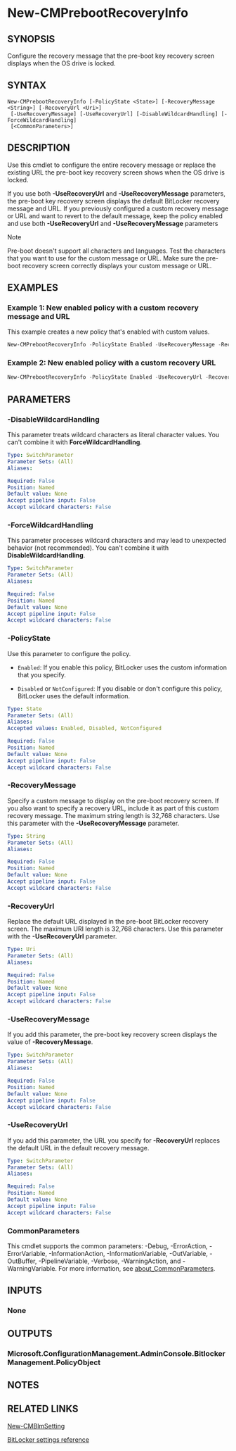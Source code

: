 ﻿---
external help file: AdminUI.PS.EP.dll-Help.xml
Module Name: ConfigurationManager
ms.date: 08/13/2020
online version:
schema: 2.0.0
---

# New-CMPrebootRecoveryInfo

## SYNOPSIS

Configure the recovery message that the pre-boot key recovery screen displays when the OS drive is locked.

## SYNTAX

```
New-CMPrebootRecoveryInfo [-PolicyState <State>] [-RecoveryMessage <String>] [-RecoveryUrl <Uri>]
 [-UseRecoveryMessage] [-UseRecoveryUrl] [-DisableWildcardHandling] [-ForceWildcardHandling]
 [<CommonParameters>]
```

## DESCRIPTION

Use this cmdlet to configure the entire recovery message or replace the existing URL the pre-boot key recovery screen shows when the OS drive is locked.

If you use both **-UseRecoveryUrl** and **-UseRecoveryMessage** parameters, the pre-boot key recovery screen displays the default BitLocker recovery message and URL. If you previously configured a custom recovery message or URL and want to revert to the default message, keep the policy enabled and use both **-UseRecoveryUrl** and **-UseRecoveryMessage** parameters

> [!NOTE]
> Pre-boot doesn't support all characters and languages. Test the characters that you want to use for the custom message or URL. Make sure the pre-boot recovery screen correctly displays your custom message or URL.

## EXAMPLES

### Example 1: New enabled policy with a custom recovery message and URL

This example creates a new policy that's enabled with custom values.

```powershell
New-CMPrebootRecoveryInfo -PolicyState Enabled -UseRecoveryMessage -RecoveryMessage "Contact the Contoso Helpdesk at 515-555-8127 or https://contoso.com/bitlockerrecovery"
```

### Example 2: New enabled policy with a custom recovery URL

```powershell
New-CMPrebootRecoveryInfo -PolicyState Enabled -UseRecoveryUrl -RecoveryUrl https://contoso.com/bitlockerrecovery
```

## PARAMETERS

### -DisableWildcardHandling

This parameter treats wildcard characters as literal character values. You can't combine it with **ForceWildcardHandling**.

```yaml
Type: SwitchParameter
Parameter Sets: (All)
Aliases:

Required: False
Position: Named
Default value: None
Accept pipeline input: False
Accept wildcard characters: False
```

### -ForceWildcardHandling

This parameter processes wildcard characters and may lead to unexpected behavior (not recommended). You can't combine it with **DisableWildcardHandling**.

```yaml
Type: SwitchParameter
Parameter Sets: (All)
Aliases:

Required: False
Position: Named
Default value: None
Accept pipeline input: False
Accept wildcard characters: False
```

### -PolicyState

Use this parameter to configure the policy.

- `Enabled`: If you enable this policy, BitLocker uses the custom information that you specify.

- `Disabled` or `NotConfigured`: If you disable or don't configure this policy, BitLocker uses the default information.

```yaml
Type: State
Parameter Sets: (All)
Aliases:
Accepted values: Enabled, Disabled, NotConfigured

Required: False
Position: Named
Default value: None
Accept pipeline input: False
Accept wildcard characters: False
```

### -RecoveryMessage

Specify a custom message to display on the pre-boot recovery screen. If you also want to specify a recovery URL, include it as part of this custom recovery message. The maximum string length is 32,768 characters. Use this parameter with the **-UseRecoveryMessage** parameter.

```yaml
Type: String
Parameter Sets: (All)
Aliases:

Required: False
Position: Named
Default value: None
Accept pipeline input: False
Accept wildcard characters: False
```

### -RecoveryUrl

Replace the default URL displayed in the pre-boot BitLocker recovery screen. The maximum URI length is 32,768 characters. Use this parameter with the **-UseRecoveryUrl** parameter.

```yaml
Type: Uri
Parameter Sets: (All)
Aliases:

Required: False
Position: Named
Default value: None
Accept pipeline input: False
Accept wildcard characters: False
```

### -UseRecoveryMessage

If you add this parameter, the pre-boot key recovery screen displays the value of **-RecoveryMessage**.

```yaml
Type: SwitchParameter
Parameter Sets: (All)
Aliases:

Required: False
Position: Named
Default value: None
Accept pipeline input: False
Accept wildcard characters: False
```

### -UseRecoveryUrl

If you add this parameter, the URL you specify for **-RecoveryUrl** replaces the default URL in the default recovery message.

```yaml
Type: SwitchParameter
Parameter Sets: (All)
Aliases:

Required: False
Position: Named
Default value: None
Accept pipeline input: False
Accept wildcard characters: False
```

### CommonParameters
This cmdlet supports the common parameters: -Debug, -ErrorAction, -ErrorVariable, -InformationAction, -InformationVariable, -OutVariable, -OutBuffer, -PipelineVariable, -Verbose, -WarningAction, and -WarningVariable. For more information, see [about_CommonParameters](http://go.microsoft.com/fwlink/?LinkID=113216).

## INPUTS

### None

## OUTPUTS

### Microsoft.ConfigurationManagement.AdminConsole.BitlockerManagement.PolicyObject

## NOTES

## RELATED LINKS

[New-CMBlmSetting](New-CMBlmSetting.md)

[BitLocker settings reference](/mem/configmgr/protect/tech-ref/bitlocker/settings#pre-boot-recovery-message-and-url)
